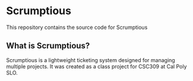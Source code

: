 # Scrumptious

This repository contains the source code for Scrumptious

## What is Scrumptious?

Scrumptious is a lightweight ticketing system designed for managing multiple projects. It was created as a class project for CSC309 at Cal Poly SLO.
